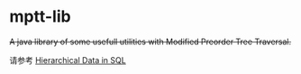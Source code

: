 mptt-lib
========

~~A  java library of some usefull utilities with Modified Preorder Tree Traversal.~~

请参考 [Hierarchical Data in SQL](https://www.databasestar.com/hierarchical-data-sql/#c3)
